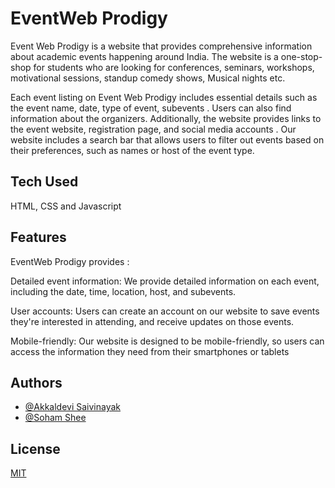 
# EventWeb Prodigy 

Event Web Prodigy is a website that provides comprehensive information about academic events happening around India. The website is a one-stop-shop for students who are looking for  conferences, seminars, workshops, motivational sessions, standup comedy shows, Musical nights etc.

Each event listing on Event Web Prodigy includes essential details such as the event name, date, type of event, subevents . Users can also find information about the organizers. Additionally, the website provides links to the event website, registration page, and social media accounts . Our website includes a search bar that allows users to filter out events based on their preferences, such as names or host of the event type.




## Tech Used

HTML, CSS and Javascript
## Features 


EventWeb Prodigy provides :



Detailed event information: We provide detailed information on each event, including the date, time, location, host, and subevents.

User accounts: Users can create an account on our website to save events they're interested in attending, and receive updates on those events.

Mobile-friendly: Our website is designed to be mobile-friendly, so users can access the information they need from their smartphones or tablets
## Authors

- [@Akkaldevi Saivinayak](https://www.github.com/riskyhomo)
- [@Soham Shee](https://github.com/soham-shee)


## License

[MIT](https://choosealicense.com/licenses/mit/)

